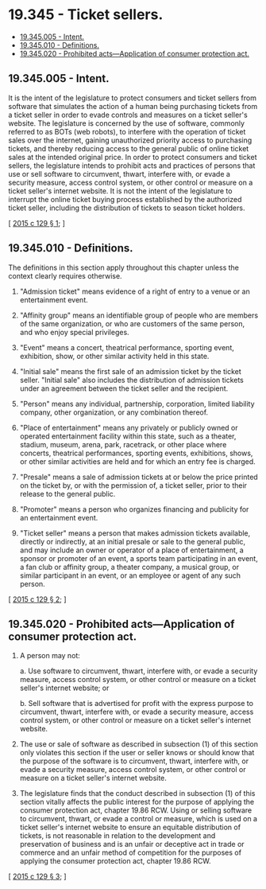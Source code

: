 # 19.345 - Ticket sellers.
* [19.345.005 - Intent.](#19345005---intent)
* [19.345.010 - Definitions.](#19345010---definitions)
* [19.345.020 - Prohibited acts—Application of consumer protection act.](#19345020---prohibited-actsapplication-of-consumer-protection-act)
## 19.345.005 - Intent.
It is the intent of the legislature to protect consumers and ticket sellers from software that simulates the action of a human being purchasing tickets from a ticket seller in order to evade controls and measures on a ticket seller's website. The legislature is concerned by the use of software, commonly referred to as BOTs (web robots), to interfere with the operation of ticket sales over the internet, gaining unauthorized priority access to purchasing tickets, and thereby reducing access to the general public of online ticket sales at the intended original price. In order to protect consumers and ticket sellers, the legislature intends to prohibit acts and practices of persons that use or sell software to circumvent, thwart, interfere with, or evade a security measure, access control system, or other control or measure on a ticket seller's internet website. It is not the intent of the legislature to interrupt the online ticket buying process established by the authorized ticket seller, including the distribution of tickets to season ticket holders.

\[ [2015 c 129 § 1](http://lawfilesext.leg.wa.gov/biennium/2015-16/Pdf/Bills/Session%20Laws/House/1091.SL.pdf?cite=2015%20c%20129%20§%201); \]

## 19.345.010 - Definitions.
The definitions in this section apply throughout this chapter unless the context clearly requires otherwise.

1. "Admission ticket" means evidence of a right of entry to a venue or an entertainment event.

2. "Affinity group" means an identifiable group of people who are members of the same organization, or who are customers of the same person, and who enjoy special privileges.

3. "Event" means a concert, theatrical performance, sporting event, exhibition, show, or other similar activity held in this state.

4. "Initial sale" means the first sale of an admission ticket by the ticket seller. "Initial sale" also includes the distribution of admission tickets under an agreement between the ticket seller and the recipient.

5. "Person" means any individual, partnership, corporation, limited liability company, other organization, or any combination thereof.

6. "Place of entertainment" means any privately or publicly owned or operated entertainment facility within this state, such as a theater, stadium, museum, arena, park, racetrack, or other place where concerts, theatrical performances, sporting events, exhibitions, shows, or other similar activities are held and for which an entry fee is charged.

7. "Presale" means a sale of admission tickets at or below the price printed on the ticket by, or with the permission of, a ticket seller, prior to their release to the general public.

8. "Promoter" means a person who organizes financing and publicity for an entertainment event.

9. "Ticket seller" means a person that makes admission tickets available, directly or indirectly, at an initial presale or sale to the general public, and may include an owner or operator of a place of entertainment, a sponsor or promoter of an event, a sports team participating in an event, a fan club or affinity group, a theater company, a musical group, or similar participant in an event, or an employee or agent of any such person.

\[ [2015 c 129 § 2](http://lawfilesext.leg.wa.gov/biennium/2015-16/Pdf/Bills/Session%20Laws/House/1091.SL.pdf?cite=2015%20c%20129%20§%202); \]

## 19.345.020 - Prohibited acts—Application of consumer protection act.
1. A person may not:

    a. Use software to circumvent, thwart, interfere with, or evade a security measure, access control system, or other control or measure on a ticket seller's internet website; or

    b. Sell software that is advertised for profit with the express purpose to circumvent, thwart, interfere with, or evade a security measure, access control system, or other control or measure on a ticket seller's internet website.

2. The use or sale of software as described in subsection (1) of this section only violates this section if the user or seller knows or should know that the purpose of the software is to circumvent, thwart, interfere with, or evade a security measure, access control system, or other control or measure on a ticket seller's internet website.

3. The legislature finds that the conduct described in subsection (1) of this section vitally affects the public interest for the purpose of applying the consumer protection act, chapter 19.86 RCW. Using or selling software to circumvent, thwart, or evade a control or measure, which is used on a ticket seller's internet website to ensure an equitable distribution of tickets, is not reasonable in relation to the development and preservation of business and is an unfair or deceptive act in trade or commerce and an unfair method of competition for the purposes of applying the consumer protection act, chapter 19.86 RCW.

\[ [2015 c 129 § 3](http://lawfilesext.leg.wa.gov/biennium/2015-16/Pdf/Bills/Session%20Laws/House/1091.SL.pdf?cite=2015%20c%20129%20§%203); \]

